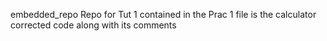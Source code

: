 embedded_repo
Repo for Tut 1
contained in the Prac 1 file is the calculator corrected code along with its comments
